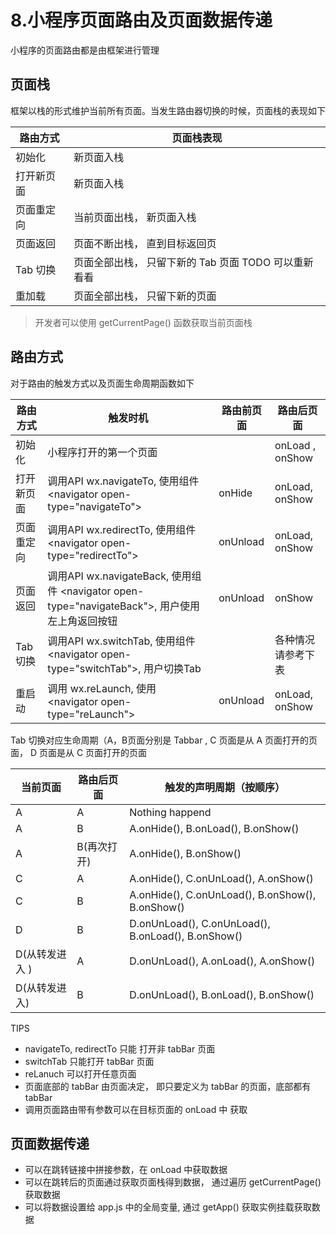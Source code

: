 # 8.小程序页面路由及页面数据传递

小程序的页面路由都是由框架进行管理

## 页面栈
框架以栈的形式维护当前所有页面。当发生路由器切换的时候，页面栈的表现如下

路由方式 | 页面栈表现
-------- | ---------
初始化 | 新页面入栈 
打开新页面 | 新页面入栈
页面重定向 | 当前页面出栈， 新页面入栈 
页面返回 | 页面不断出栈，  直到目标返回页
Tab 切换 | 页面全部出栈， 只留下新的  Tab 页面 TODO 可以重新看看
重加载 | 页面全部出栈， 只留下新的页面

> 开发者可以使用 getCurrentPage() 函数获取当前页面栈

## 路由方式 
对于路由的触发方式以及页面生命周期函数如下

路由方式 | 触发时机 | 路由前页面 | 路由后页面
-------- | ------- | -------- | --------
初始化 | 小程序打开的第一个页面 | | onLoad , onShow
打开新页面 | 调用API wx.navigateTo, 使用组件 &lt;navigator open-type="navigateTo"&gt; | onHide | onLoad, onShow
页面重定向 | 调用API wx.redirectTo, 使用组件 &lt;navigator open-type="redirectTo"&gt; | onUnload | onLoad, onShow
页面返回 | 调用API wx.navigateBack, 使用组件 &lt;navigator open-type="navigateBack"&gt;, 用户使用左上角返回按钮 | onUnload | onShow
Tab切换 | 调用API wx.switchTab, 使用组件 &lt;navigator open-type="switchTab"&gt;, 用户切换Tab | | 各种情况请参考下表
重启动 | 调用 wx.reLaunch, 使用 &lt;navigator open-type="reLaunch"&gt;  | onUnload | onLoad, onShow

Tab 切换对应生命周期（A，B页面分别是 Tabbar , C 页面是从 A  页面打开的页面， D 页面是从 C 页面打开的页面 

当前页面 | 路由后页面  | 触发的声明周期（按顺序）
------- | --------- | ----------
A | A | Nothing happend
A | B | A.onHide(), B.onLoad(),  B.onShow()
A | B(再次打开) | A.onHide(),  B.onShow()
C | A | A.onHide(), C.onUnLoad(),  A.onShow()
C | B | A.onHide(), C.onUnLoad(), B.onShow(), B.onShow()
D | B | D.onUnLoad(), C.onUnLoad(), B.onLoad(), B.onShow()
D(从转发进入 ) | A | D.onUnLoad(), A.onLoad(), A.onShow()
D(从转发进入) | B | D.onUnLoad(), B.onLoad(), B.onShow()

TIPS
* navigateTo, redirectTo 只能 打开非 tabBar 页面
* switchTab 只能打开 tabBar 页面 
* reLanuch 可以打开任意页面
* 页面底部的 tabBar 由页面决定， 即只要定义为 tabBar 的页面，底部都有 tabBar
* 调用页面路由带有参数可以在目标页面的  onLoad 中 获取


## 页面数据传递
* 可以在跳转链接中拼接参数，在 onLoad 中获取数据
* 可以在跳转后的页面通过获取页面栈得到数据， 通过遍历  getCurrentPage() 获取数据
* 可以将数据设置给 app.js 中的全局变量, 通过 getApp() 获取实例挂载获取数据 
